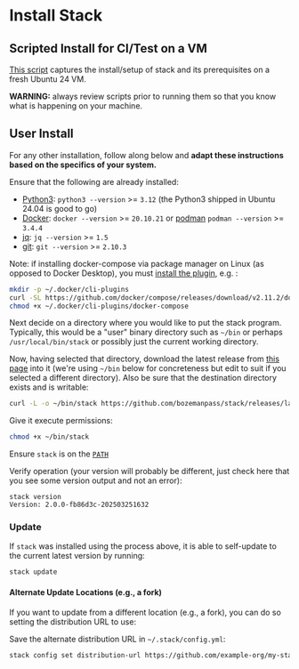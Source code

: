 # Install Stack

## Scripted Install for CI/Test on a VM
[This script](./scripts/quick-install-linux.sh) captures the install/setup of stack and its prerequisites on a fresh Ubuntu 24 VM.

**WARNING:** always review scripts prior to running them so that you know what is happening on your machine.

## User Install
For any other installation, follow along below and **adapt these instructions based on the specifics of your system.**

Ensure that the following are already installed:

- [Python3](https://wiki.python.org/moin/BeginnersGuide/Download): `python3 --version` >= `3.12` (the Python3 shipped in Ubuntu 24.04 is good to go)
- [Docker](https://docs.docker.com/get-docker/): `docker --version` >= `20.10.21` or [podman](https://podman.io/) `podman --version` >= `3.4.4`
- [jq](https://stedolan.github.io/jq/download/): `jq --version` >= `1.5`
- [git](https://git-scm.com/book/en/v2/Getting-Started-Installing-Git): `git --version` >= `2.10.3`

Note: if installing docker-compose via package manager on Linux (as opposed to Docker Desktop), you must [install the plugin](https://docs.docker.com/compose/install/linux/#install-the-plugin-manually), e.g. :

```bash
mkdir -p ~/.docker/cli-plugins
curl -SL https://github.com/docker/compose/releases/download/v2.11.2/docker-compose-linux-x86_64 -o ~/.docker/cli-plugins/docker-compose
chmod +x ~/.docker/cli-plugins/docker-compose
```

Next decide on a directory where you would like to put the stack program. Typically, this would be 
a "user" binary directory such as `~/bin` or perhaps `/usr/local/bin/stack` or possibly just the current working directory.

Now, having selected that directory, download the latest release from [this page](https://github.com/bozemanpass/stack/releses) into it (we're using `~/bin` below for concreteness but edit to suit if you selected a different directory). Also be sure that the destination directory exists and is writable:

```bash
curl -L -o ~/bin/stack https://github.com/bozemanpass/stack/releases/latest/download/stack
```

Give it execute permissions:

```bash
chmod +x ~/bin/stack
```

Ensure `stack` is on the [`PATH`](https://unix.stackexchange.com/a/26059)

Verify operation (your version will probably be different, just check here that you see some version output and not an error):

```
stack version
Version: 2.0.0-fb86d3c-202503251632
```

### Update
If `stack` was installed using the process above, it is able to self-update to the current latest version by running:

```bash
stack update
```

#### Alternate Update Locations (e.g., a fork)

If you want to update from a different location (e.g., a fork), you can do so setting the distribution URL to use:

Save the alternate distribution URL in `~/.stack/config.yml`:

```bash
stack config set distribution-url https://github.com/example-org/my-stack-fork/releases/latest/download/stack
```